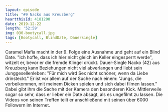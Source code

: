 ```yaml
---
layout: episode
title: "#9 Nacko aus Kreuzberg"
heartthisId: 4181290
date: 2019-12-22
length: '52:59'
img: 030-bootycall.jpg
tags: [Bootycall, BlindDate, Dauersingle]
---
```

Caramel Mafia macht in der 9. Folge eine Ausnahme und geht auf ein Blind Date. "Ich hoffe, dass ich hier nicht gleich im Keller eingesperrt werde", witzelt er, bevor er die fremde Klingel drückt. Dauer-Single Nacko (42) aus Kreuzberg kann Beziehungen nicht viel abverlangen und liebt sein Junggesellenleben: "Für mich wird Sex nicht schöner, wenn da Liebe drinsteckt." Er ist vor allem auf der Suche nach einem: "Jungs, die vorbeikommen, mit meinem Dicken spielen und sich dabei filmen lassen." Dabei gibt ihm die Sache mit der Kamera den besonderen Kick. Mittlerweile sogar so sehr, dass er lieber ein Date absagt, als es ungefilmt zu lassen. Die Videos von seinen Treffen teilt er anschließend mit seinen über 6000 Followern im Internet.